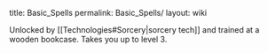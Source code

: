 title: Basic_Spells
permalink: Basic_Spells/
layout: wiki



Unlocked by [[Technologies#Sorcery|sorcery tech]] and trained at a wooden bookcase. Takes you up to level 3.